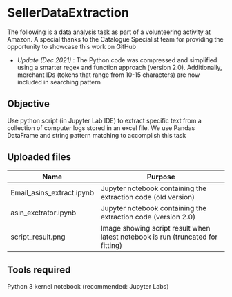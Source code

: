 # SellerDataExtraction
The following is a data analysis task as part of a volunteering activity at Amazon. A special thanks to the Catalogue Specialist team for providing the opportunity to showcase this work on GitHub
- *_Update (Dec 2021)_* : The Python code was compressed and simplified using a smarter regex and function approach (version 2.0). Additionally, merchant IDs (tokens that range from 10-15 characters) are now included in searching pattern
## Objective
Use python script (in Jupyter Lab IDE) to extract specific text from a collection of computer logs stored in an excel file. We use Pandas DataFrame and string pattern matching to accomplish this task

## Uploaded files

Name | Purpose
------------ | -------------
Email_asins_extract.ipynb| Jupyter notebook containing the extraction code (old version)
asin_exctrator.ipynb | Jupyter notebook containing the extraction code (version 2.0)
script_result.png | Image showing script result when latest notebook is run (truncated for fitting)

## Tools required
Python 3 kernel notebook (recommended: Jupyter Labs)
